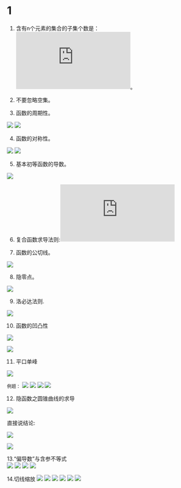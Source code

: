 # 1

1. 含有n个元素的集合的子集个数是： ![n^2](https://latex.codecogs.com/png.latex?n%5E2)。 

2. 不要忽略空集。 
3. 函数的周期性。 

![](https://i.loli.net/2019/06/08/5cfb1ccd632fe43090.png)
![](https://i.loli.net/2019/06/08/5cfb1cee342f661369.png)

4. 函数的对称性。 

![](https://i.loli.net/2019/06/08/5cfb1d735646555818.png)
![](https://i.loli.net/2019/06/08/5cfb1da2c8b3049967.png)

5. 基本初等函数的导数。 

![](https://i.loli.net/2019/06/08/5cfb2012d8d4b93381.png)

6. 复合函数求导法则:![\left\{f\left[g\left(x\right)\right]\right\}' = f'\left[g\left(x\right)\right] * g'\left(x\right)](https://latex.codecogs.com/png.latex?%5Cleft%5C%7Bf%5Cleft%5Bg%5Cleft%28x%5Cright%29%5Cright%5D%5Cright%5C%7D%27%20%3D%20f%27%5Cleft%5Bg%5Cleft%28x%5Cright%29%5Cright%5D%20%2A%20g%27%5Cleft%28x%5Cright%29)

7. 函数的公切线。 

![](https://i.loli.net/2019/06/08/5cfb2b67bf82953912.png)

8. 隐零点。 

![](https://i.loli.net/2019/06/22/5d0ddb3bf2d7676918.png)

9. 洛必达法则.

![](https://i.loli.net/2019/06/08/5cfb3a59d981719117.png)

10. 函数的凹凸性

![](https://i.loli.net/2019/06/16/5d05f4651ded694429.png)

![](https://i.loli.net/2019/06/16/5d05f4503d9a411719.png)

11. 平口单峰

![](https://i.loli.net/2019/06/16/5d05f5a28edf113470.png)

`例题：` 
![](https://i.loli.net/2019/06/16/5d05f5f96aa4a58176.png)
![](https://i.loli.net/2019/06/16/5d05f600a5ef690503.png)
![](https://i.loli.net/2019/06/16/5d05f609808c293917.png)
![](https://i.loli.net/2019/06/16/5d05f61698c2c20992.png)

12. 隐函数之圆锥曲线的求导

![](https://i.loli.net/2019/07/05/5d1e9ac4a2d6498307.png)

直接说结论:

![](https://i.loli.net/2019/07/05/5d1e9b578b99b89650.png)

![](https://i.loli.net/2019/07/05/5d1e9b995ec0c37917.png)

13.“偏导数”与含参不等式  
![](https://i.loli.net/2019/07/06/5d204d57e577635192.png)
![](https://i.loli.net/2019/07/06/5d204e1b4967625164.png)
![](https://i.loli.net/2019/07/06/5d204e34e75fd42345.png)
![](https://i.loli.net/2019/07/06/5d204e4571f8292924.png)

14.切线缩放
![](https://i.loli.net/2019/07/06/5d204f203eca666693.png)
![](https://i.loli.net/2019/07/06/5d204f762378440413.png)
![](https://i.loli.net/2019/07/06/5d204f8c4bedc35035.png)
![](https://i.loli.net/2019/07/06/5d20515a0308039009.png)
![](https://i.loli.net/2019/07/06/5d2051a0d649693706.png)
![](https://i.loli.net/2019/07/06/5d2051b66924195060.png)
